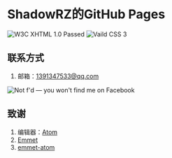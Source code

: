 # ShadowRZ的GitHub Pages
![W3C XHTML 1.0 Passed](https://www.w3.org/Icons/valid-xhtml10)
![Vaild CSS 3](https://jigsaw.w3.org/css-validator/images/vcss)
## 联系方式
1. 邮箱：[1391347533@qq.com](mailto:1391347533@qq.com)

![Not f'd — you won't find me on Facebook](http://static.fsf.org/nosvn/no-facebook-me.png)
## 致谢
1. 编辑器：[Atom](https://atom.io)
2. [Emmet](https://emmet.io)
3. [emmet-atom](https://github.com/emmetio/emmet-atom)
